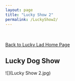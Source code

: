 ```yaml
---
layout: page
title: "Lucky Show 2"
permalink: /LuckyShow2/
---
```

<br />
<br />
<a href="https://ryancaseymba.github.io/LuckyLad/">Back to Lucky Lad Home Page</a>

## Lucky Dog Show

![](Lucky Show 2.jpg)
